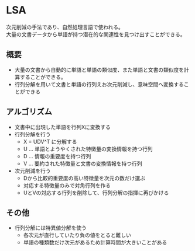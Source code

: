 # LSA
次元削減の手法であり、自然処理言語で使われる。<br>
大量の文書データから単語が持つ潜在的な関連性を見つけ出すことができる。

## 概要
- 大量の文書から自動的に単語と単語の類似度、また単語と文書の類似度を計算することができる。
- 行列分解を用いて文書と単語の行列えお次元削減し、意味空間へ変換することができる

## アルゴリズム
- 文書中に出現した単語を行列Xに変換する
- 行列分解を行う
  - X = UDV^T に分解する
  - U ... 単語とようやくされた特徴量の変換情報を持つ行列
  - D ... 情報の重要度を持つ行列
  - V ... 要約された特徴量と文書の変換情報を持つ行列
- 次元削減を行う
  - Dから比較的重要度の高い特徴量を次元の数だけ選ぶ
  - 対応する特徴量のみで対角行列を作る
  - UとVの対応する行列を削除して、行列分解の指揮に再びかける

## その他
- 行列分解には特異値分解を使う
  - 各次元が直行していたり負の値をとると難しい
  - 単語の種類数だけ次元があるため計算時間が大きいことがある
